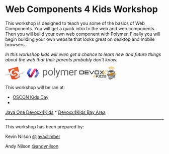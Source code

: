 <!-- 
TODO
Add Cover http://help.gitbook.com/format/cover.html
-->
# Web Components 4 Kids Workshop

This workshop is designed to teach you some of the basics of Web Components.  You will get a quick intro to the web and web components.  Then you will build your own web component with  Polymer.  Finally you will begin building your own website that looks great on desktop and mobile browsers.

*In this workshop kids will even get a chance to learn new and future things about the web that their parents probably don't know.*


![Web Components Logo](images/webcomponentslogo.png)
![Polymer Logo](images/polymerlogo.png)
![Devoxx4Kids Logo](images/devoxx4kidslogo.png)




This workshop will be ran at:

* [OSCON Kids Day](http://www.oscon.com/open-source-2015/public/schedule/detail/43598)
* 
[Java One Devoxx4Kids](https://www.oracle.com/javaone)
* 
[Devoxx4Kids Bay Area](http://www.meetup.com/Devoxx4Kids-BayArea/)


---


 This workshop has been prepared by:

Kevin Nilson [@javaclimber](https://twitter.com/javaclimber)

Andy Nilson [@andynilson](https://twitter.com/andy_nilson)
